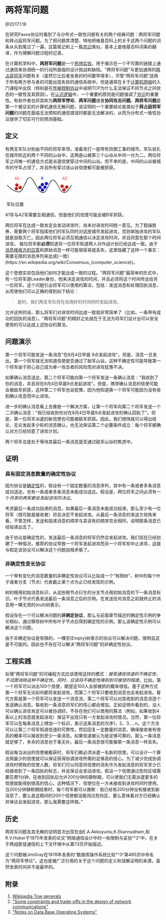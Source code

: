 # 两将军问题

@2017.1.19

在研究Paxos协议时看到了与分布式一致性问题有关的两个经典问题：两将军问题和拜占庭将军问题。为了把问题弄清楚，特地把维基百科上的关于这两个问题的词条从头到尾过了一遍，这篇笔记和上一篇[共识](https://lafengnan.gitbooks.io/blog/content/distributed-system/chapter1.html)类似，基本上是维基百科词条的翻译，作为理解问题过程的记录。



在计算机学科中，**两将军问题**是一个[思想实验](https://en.wikipedia.org/wiki/Thought_experiment)，用于揭示在一个不可靠的链接上通过通信来协调统一的行动所面临的设计挑战和缺陷。“两将军问题”与更加通用的[拜占庭将军](https://en.wikipedia.org/wiki/Byzantine_Generals)问题有关（虽然它比后者发表的时间要早得多），尽管“两将军问题”适用于所有两方参与者的可能出现失败的通信系统中，但是通常在关于[计算机网络](https://en.wikipedia.org/wiki/Computer_networking)的入门课程中出现（特别是在[传输控制协议](https://en.wikipedia.org/wiki/Transmission_Control_Protocol)中说明TCP为什么无法保证不同节点之间状态的一致性及其原因）。在[认识逻辑](https://en.wikipedia.org/wiki/Epistemic_logic)中，一个重要的原则是问题强调了[共识](https://lafengnan.gitbooks.io/blog/content/distributed-system/chapter1.html)的重要性。有些作者也将其称为**两将军悖论**、**两军问题**或者**协同攻击问题**。**两将军问题**是第一个被证实的计算机通信无解问题，该证明的一个重要结论是类似于**拜占庭将军问题**的问题在面临无法预知的通信错误时都是无法解决的，从而为分布式一致性协议提供了切实可行的预测基础。

## 定义

有两支军队分别由不同的将军率领，准备攻打一座带有防御工事的城市。军队驻扎在城市附近的两个不同的山谷中，这两座山被第三个山谷从中间一分为二。两位将军之间唯一的通信方式是派遣信使穿过中间的山谷。但不幸的是，中间的山谷被城市的守军占领了，并且所有穿过该山谷信使都可能被抓获。

![两将军问题](/resources/two-generals.png)

​                                                                                             军队位置  

A1军与A2军需要互相通信，但是他们的信使可能会被B军抓获。

两位将军在达成一致肯定会发动进攻时，尚未对进攻时间统一意见。为了稳操胜券，需要两个将军指挥他们的军队同时对这座城市发起进攻，否则单独进攻的军队就是自取灭亡。因此两位将军必须互相通信以决定进攻时间，并且同意在那个时间进攻。 每位将军都**必须**知道另一位将军知道两人对作战计划已经达成一致。由于[消息接收方的应答](https://en.wikipedia.org/wiki/Acknowledgement_(data_networks))和原始消息一样可能很容易就丢失，这里隐藏了这样一个事实：需要无限的消息序列来达成[一致](https://en.wikipedia.org/wiki/Consensus_(computer_science))。

这个思想实验包括他们如何才能达成一致的过程。"两将军问题"最简单的形式中，有一位将军是Leader身份，他来决定进攻的时间，并且必须将这个时间传达给另一位将军。这个问题引出将军可以使用的算法，包括：发送消息和处理回执消息，从而使他们可以正确的得到如下结论：

> 是的，我们两支军队将在协商好的时间同时发起进攻。

允许这样的话，那么将军们对进攻时间达成一致就非常简单了（比如，一条带有成功的回执的消息）。"两将军问题"的精妙之处就在于无法为将军们设计出可以安全使用的可以达成上述协议的算法。



## 问题演示

第一个将军可能发送一条消息"在8月4日早晨 9点发起进攻"。但是，消息一旦发出，第一个将军就无法知道信使是否通过了敌军山谷。这种不确定性可能导致第一个将军由于担心自己成为单一攻击者的风险而对进攻犹豫不决。

如果确认消息送达，第二个将军可能向第一个将军发送一条确认消息："我收到了你的消息，并且将在8月4日早晨9点发起进攻"。但是，携带确认消息的信使可能会被敌军抓获，这样第二个将军也会犹豫，因为他知道第一个将军可能因为没有收到确认信息而中止进攻。

进一步的确认消息看上去像是一个解决方案，让第一个将军向第二个将军发送一个二次确认消息："我已经收到你对在8月4日早晨9点发起进攻的确认回执了"。但是，第一位将军派遣的新信使也可能被敌军抓获。因此，我们很快就可以得出结论，无论发起多少轮的消息确认，也无法保证第二个必要条件成立：每个将军都确认对方已经同意了进攻计划。

两个将军总是处于等待其最后一条消息是否通过敌军山谷的焦虑中。

## 证明

### 具有固定消息数量的确定性协议

因为协议是[确定性](https://en.wikipedia.org/wiki/Deterministic_system)的，假设有一个固定数量的消息序列，其中有一条或者多条消息成功送达，也有一条或者多条消息未能成功送达。假设是，两位将军之间必须有一个*共享的两军都会发起进攻的决议*。

考虑最后一条成功投递的消息。如果最后一条消息未能成功投递，那么至少有一位将军（很可能是接收者）将会决定不发起进攻。从最后一条消息的发送方视角来看，不管怎样，发送和投递消息的顺序与其该有的顺序完全相同，说明那条消息已经投递出去了。

由于协议是确定性的，发送最后一条消息的将军仍然会发起进攻。我们现在已经创建了一种情况，推荐的协议导致一个将军发起进攻而另一个将军却中止进攻，这就与假定该协议可以解决这个问题自相矛盾了。

### 非确定性变长协议

一个带有变化的消息数量的非确定性协议可以比拟成一个"有限树"，树中的每个叶子或者分支（节点）代表截止某个点为止已经发现的示例。

树的根用初始消息标识，从这些根节点衍生的分支节点用初始消息的下一条消息标识。叶子节点代表发送最后一条消息之后的示例。在发送任何消息之前就终止的消息用一棵无效的(null)树表示。

假设存在一个可以解决问题的**非确定协议**，那么与前面章节描述的确定性示例的争论相似，通过移除树中所有叶子节点后得到确定性的示例，那么该确定性示例可以解决这个问题。

由于非确定协议是有限的，一棵空(Empty)树表示的协议可以解决问题，很明显这是不可能的。因此也不存在可以解决"两将军问题"的非确定性协议。

## 工程实践

处理”两将军问题“的可编程方式应该使用这样的模式：*接受通信信道的不确定性，不试图消除这种不确定性。同时，应该将不确定性降到到可接受的程度*。比如，第一个将军可以派出100个信使，期望这100人全部被抓的概率很低。基于这种方式第一个将军无论如何都将发起进攻，而第二个将军只要收到消息也会发起进攻。替代方案是第一个将军可以发送一个消息流，第二个将军可以对其收到的消息流逐个发送确认消息。每收到一条消息将军们的信心都会增加。正如证明中看到的，没人可以确认进攻肯定可以被协调好。不存在他们可以使用的算法（例如，如果收到4条以上的消息就发起进攻）保证不出现只有一方发起进攻的情况。当然，第一位将军可以在每条消息上增加一个标识，表示这条消息的次序1，2，3…..n。这个方法可以让第二个将军知道信道的可靠性，然后回复一定数量的消息，确保接收者有很高的概率可以接收到至少一条消息。如果信道被认为是足够可靠的，那么一条消息就足够了，多余的消息也于事无补。最后一条消息很可能像第一条消息一样丢失。

假设每当派出的信使被截获时，将军们都必须派遣一名新的信使。可以设计一个算法用最少的信使就可以保证获得协调进攻所需的足够高的信心。为了减少完成协调进攻时牺牲的信使人数，将军们可以同意将信使的消失作为发起消息的将军至少已经接收到了一条回执的标志，并且保证会发动进攻。假设一个信使通过危险区域需要花费1分钟，在收到回执后允许200分钟的静默期，可以使我们无需派遣更多的信使就能得到很高的信心。这种情况下，信使仅在一方未接收到进攻时间时使用。当200分钟静默期结束时，每个将军都可以推断：我已经有200分钟没有接收到新消息了，要么是这期间的200个信使都没能闯过危险区，要么意味着对方已经确认并保证会发起进攻，那么我需要这样做。”

## 历史

两将军问题及其无解的证明首次出现在由E.A.Akkoyunlu,K.Ekannadham,和R.V.Huber于1975年发表的论文“网络通信设计中的一些限制与妥协”^2^中，在关于两组匪徒通信的上下文环境中从第73页开始描述。

 这个问题被JimGray在1978年发表的“数据库操作系统比较”^3^第465页中命名为“两将军悖论”。这也是被广泛引用的关于这个问题的定义和误解证明的来源，虽然发表时间并不是最早的。



## 附录

1. [Wikipedia Tow generals]([https://en.wikipedia.org/wiki/Two_Generals%27_Problem](https://en.wikipedia.org/wiki/Two_Generals%27_Problem))
2. ["Some constraints and trade-offs in the design of network communications"](http://hydra.infosys.tuwien.ac.at/teaching/courses/AdvancedDistributedSystems/download/1975_Akkoyunlu,%20Ekanadham,%20Huber_Some%20constraints%20and%20tradeoffs%20in%20the%20design%20of%20network%20communications.pdf)
3. ["Notes on Data Base Operating Systems"](http://portal.acm.org/citation.cfm?coll=GUIDE&dl=GUIDE&id=723863)